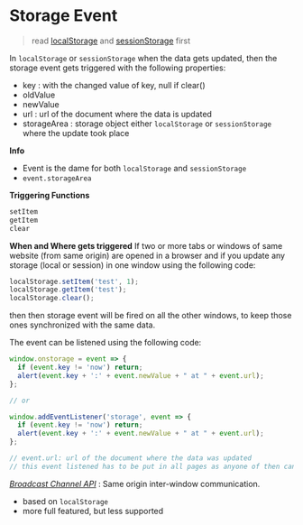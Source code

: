 # Storage Event
> read [localStorage](./1.%20local_storage.md) and [sessionStorage](./2.%20session_storage.md) first

In `localStorage` or `sessionStorage` when the data gets updated, then the storage event gets triggered with the following properties:
- key   : with the changed value of key, null if clear()
- oldValue
- newValue
- url   : url of the document where the data is updated
- storageArea   : storage object either `localStorage` or `sessionStorage` where the update took place

**Info**
- Event is the dame for both `localStorage` and `sessionStorage`
- `event.storageArea`

**Triggering Functions**
```js
setItem
getItem
clear
```

**When and Where gets triggered**
If two or more tabs or windows of same website (from same origin) are opened in a browser and if you update any storage (local or session) in one window using the following code:
```js
localStorage.setItem('test', 1);
localStorage.getItem('test');
localStorage.clear();
```
then then storage event will be fired on all the other windows, to keep those ones synchronized with the same data.

The event can be listened using the following code:
```js
window.onstorage = event => {
  if (event.key != 'now') return;
  alert(event.key + ':' + event.newValue + " at " + event.url);
};

// or 

window.addEventListener('storage', event => {
  if (event.key != 'now') return;
  alert(event.key + ':' + event.newValue + " at " + event.url);
};

// event.url: url of the document where the data was updated
// this event listened has to be put in all pages as anyone of then can update the value
```
*[Broadcast Channel API](https://developer.mozilla.org/en-US/docs/Web/API/Broadcast_Channel_API)* : Same origin inter-window communication.
  - based on `localStorage`
  - more full featured, but less supported




